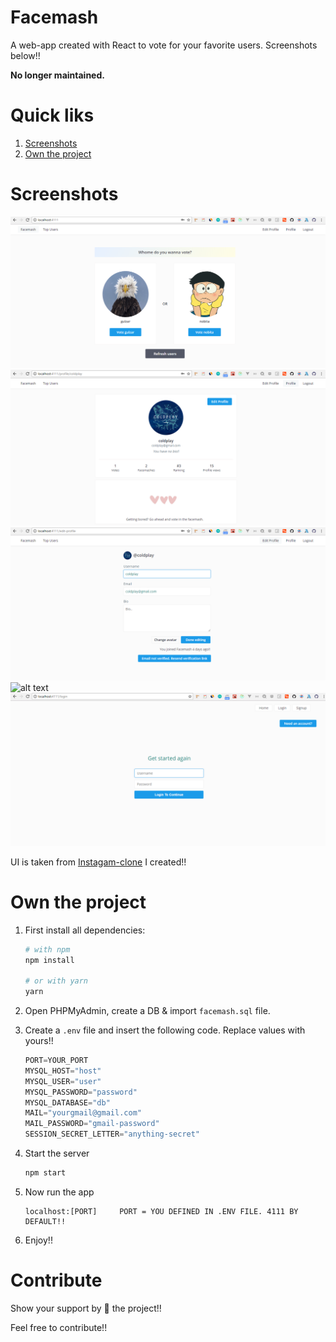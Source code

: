 # Facemash
A web-app created with React to vote for your favorite users. Screenshots below!!

**No longer maintained.**

# Quick liks
1. [Screenshots](#screenshots)
2. [Own the project](#own-the-project)

# Screenshots
![alt text](https://raw.githubusercontent.com/Uraniumpool/facemash/refs/heads/main/Screenshots/1.png)
![alt text](https://raw.githubusercontent.com/Uraniumpool/facemash/refs/heads/main/Screenshots/2.png)
![alt text](https://raw.githubusercontent.com/Uraniumpool/facemash/refs/heads/main/Screenshots/3.png)
![alt text](https://raw.githubusercontent.com/Uraniumpool/facemash/refs/heads/main/Screenshots/4.pngg)
![alt text](https://raw.githubusercontent.com/Uraniumpool/facemash/refs/heads/main/Screenshots/5.png)

UI is taken from [Instagam-clone]() I created!!

# Own the project
1. First install all dependencies:
    ```bash
    # with npm
    npm install
    
    # or with yarn
    yarn
    ```

2. Open PHPMyAdmin, create a DB & import `facemash.sql` file.
3. Create a `.env` file and insert the following code. Replace values with yours!!

    ```javascript
    PORT=YOUR_PORT
    MYSQL_HOST="host"
    MYSQL_USER="user"
    MYSQL_PASSWORD="password"
    MYSQL_DATABASE="db"
    MAIL="yourgmail@gmail.com"
    MAIL_PASSWORD="gmail-password"
    SESSION_SECRET_LETTER="anything-secret"
    ```

4. Start the server
    ```bash
    npm start
    ```

5. Now run the app
    ```javacript
    localhost:[PORT]     PORT = YOU DEFINED IN .ENV FILE. 4111 BY DEFAULT!!
    ```

6. Enjoy!!

# Contribute
Show your support by 🌟 the project!!

Feel free to contribute!!
